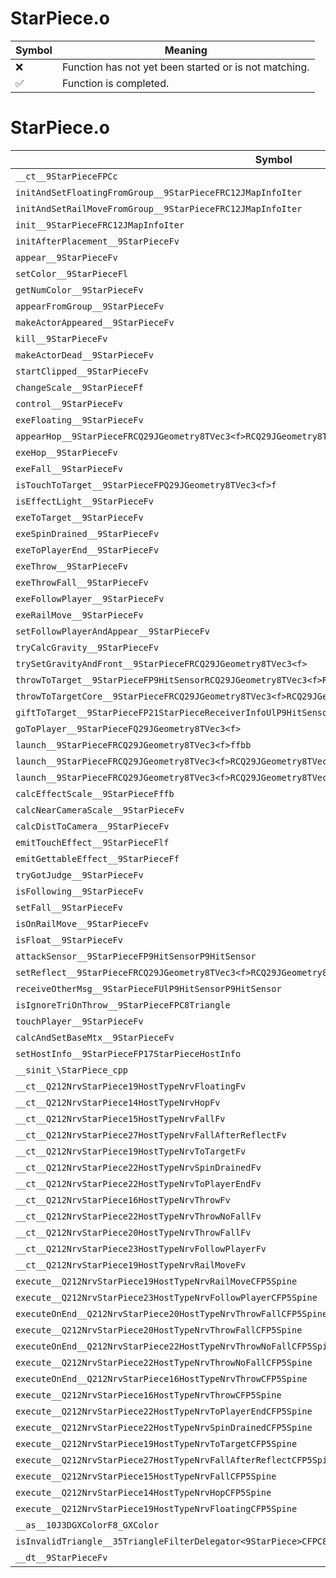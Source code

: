 # StarPiece.o
| Symbol | Meaning 
| ------------- | ------------- 
| :x: | Function has not yet been started or is not matching. 
| :white_check_mark: | Function is completed. 


# StarPiece.o
| Symbol | Decompiled? |
| ------------- | ------------- |
| `__ct__9StarPieceFPCc` | :x: |
| `initAndSetFloatingFromGroup__9StarPieceFRC12JMapInfoIter` | :x: |
| `initAndSetRailMoveFromGroup__9StarPieceFRC12JMapInfoIter` | :x: |
| `init__9StarPieceFRC12JMapInfoIter` | :x: |
| `initAfterPlacement__9StarPieceFv` | :x: |
| `appear__9StarPieceFv` | :x: |
| `setColor__9StarPieceFl` | :x: |
| `getNumColor__9StarPieceFv` | :x: |
| `appearFromGroup__9StarPieceFv` | :x: |
| `makeActorAppeared__9StarPieceFv` | :x: |
| `kill__9StarPieceFv` | :x: |
| `makeActorDead__9StarPieceFv` | :x: |
| `startClipped__9StarPieceFv` | :x: |
| `changeScale__9StarPieceFf` | :x: |
| `control__9StarPieceFv` | :x: |
| `exeFloating__9StarPieceFv` | :x: |
| `appearHop__9StarPieceFRCQ29JGeometry8TVec3<f>RCQ29JGeometry8TVec3<f>` | :x: |
| `exeHop__9StarPieceFv` | :x: |
| `exeFall__9StarPieceFv` | :x: |
| `isTouchToTarget__9StarPieceFPQ29JGeometry8TVec3<f>f` | :x: |
| `isEffectLight__9StarPieceFv` | :x: |
| `exeToTarget__9StarPieceFv` | :x: |
| `exeSpinDrained__9StarPieceFv` | :x: |
| `exeToPlayerEnd__9StarPieceFv` | :x: |
| `exeThrow__9StarPieceFv` | :x: |
| `exeThrowFall__9StarPieceFv` | :x: |
| `exeFollowPlayer__9StarPieceFv` | :x: |
| `exeRailMove__9StarPieceFv` | :x: |
| `setFollowPlayerAndAppear__9StarPieceFv` | :x: |
| `tryCalcGravity__9StarPieceFv` | :x: |
| `trySetGravityAndFront__9StarPieceFRCQ29JGeometry8TVec3<f>` | :x: |
| `throwToTarget__9StarPieceFP9HitSensorRCQ29JGeometry8TVec3<f>RCQ29JGeometry8TVec3<f>f` | :x: |
| `throwToTargetCore__9StarPieceFRCQ29JGeometry8TVec3<f>RCQ29JGeometry8TVec3<f>RCQ29JGeometry8TVec3<f>fb` | :x: |
| `giftToTarget__9StarPieceFP21StarPieceReceiverInfoUlP9HitSensorRCQ29JGeometry8TVec3<f>` | :x: |
| `goToPlayer__9StarPieceFQ29JGeometry8TVec3<f>` | :x: |
| `launch__9StarPieceFRCQ29JGeometry8TVec3<f>ffbb` | :x: |
| `launch__9StarPieceFRCQ29JGeometry8TVec3<f>RCQ29JGeometry8TVec3<f>ffbb` | :x: |
| `launch__9StarPieceFRCQ29JGeometry8TVec3<f>RCQ29JGeometry8TVec3<f>bb` | :x: |
| `calcEffectScale__9StarPieceFffb` | :x: |
| `calcNearCameraScale__9StarPieceFv` | :x: |
| `calcDistToCamera__9StarPieceFv` | :x: |
| `emitTouchEffect__9StarPieceFlf` | :x: |
| `emitGettableEffect__9StarPieceFf` | :x: |
| `tryGotJudge__9StarPieceFv` | :x: |
| `isFollowing__9StarPieceFv` | :x: |
| `setFall__9StarPieceFv` | :x: |
| `isOnRailMove__9StarPieceFv` | :x: |
| `isFloat__9StarPieceFv` | :x: |
| `attackSensor__9StarPieceFP9HitSensorP9HitSensor` | :x: |
| `setReflect__9StarPieceFRCQ29JGeometry8TVec3<f>RCQ29JGeometry8TVec3<f>` | :x: |
| `receiveOtherMsg__9StarPieceFUlP9HitSensorP9HitSensor` | :x: |
| `isIgnoreTriOnThrow__9StarPieceFPC8Triangle` | :x: |
| `touchPlayer__9StarPieceFv` | :x: |
| `calcAndSetBaseMtx__9StarPieceFv` | :x: |
| `setHostInfo__9StarPieceFP17StarPieceHostInfo` | :x: |
| `__sinit_\StarPiece_cpp` | :x: |
| `__ct__Q212NrvStarPiece19HostTypeNrvFloatingFv` | :x: |
| `__ct__Q212NrvStarPiece14HostTypeNrvHopFv` | :x: |
| `__ct__Q212NrvStarPiece15HostTypeNrvFallFv` | :x: |
| `__ct__Q212NrvStarPiece27HostTypeNrvFallAfterReflectFv` | :x: |
| `__ct__Q212NrvStarPiece19HostTypeNrvToTargetFv` | :x: |
| `__ct__Q212NrvStarPiece22HostTypeNrvSpinDrainedFv` | :x: |
| `__ct__Q212NrvStarPiece22HostTypeNrvToPlayerEndFv` | :x: |
| `__ct__Q212NrvStarPiece16HostTypeNrvThrowFv` | :x: |
| `__ct__Q212NrvStarPiece22HostTypeNrvThrowNoFallFv` | :x: |
| `__ct__Q212NrvStarPiece20HostTypeNrvThrowFallFv` | :x: |
| `__ct__Q212NrvStarPiece23HostTypeNrvFollowPlayerFv` | :x: |
| `__ct__Q212NrvStarPiece19HostTypeNrvRailMoveFv` | :x: |
| `execute__Q212NrvStarPiece19HostTypeNrvRailMoveCFP5Spine` | :x: |
| `execute__Q212NrvStarPiece23HostTypeNrvFollowPlayerCFP5Spine` | :x: |
| `executeOnEnd__Q212NrvStarPiece20HostTypeNrvThrowFallCFP5Spine` | :x: |
| `execute__Q212NrvStarPiece20HostTypeNrvThrowFallCFP5Spine` | :x: |
| `executeOnEnd__Q212NrvStarPiece22HostTypeNrvThrowNoFallCFP5Spine` | :x: |
| `execute__Q212NrvStarPiece22HostTypeNrvThrowNoFallCFP5Spine` | :x: |
| `executeOnEnd__Q212NrvStarPiece16HostTypeNrvThrowCFP5Spine` | :x: |
| `execute__Q212NrvStarPiece16HostTypeNrvThrowCFP5Spine` | :x: |
| `execute__Q212NrvStarPiece22HostTypeNrvToPlayerEndCFP5Spine` | :x: |
| `execute__Q212NrvStarPiece22HostTypeNrvSpinDrainedCFP5Spine` | :x: |
| `execute__Q212NrvStarPiece19HostTypeNrvToTargetCFP5Spine` | :x: |
| `execute__Q212NrvStarPiece27HostTypeNrvFallAfterReflectCFP5Spine` | :x: |
| `execute__Q212NrvStarPiece15HostTypeNrvFallCFP5Spine` | :x: |
| `execute__Q212NrvStarPiece14HostTypeNrvHopCFP5Spine` | :x: |
| `execute__Q212NrvStarPiece19HostTypeNrvFloatingCFP5Spine` | :x: |
| `__as__10J3DGXColorF8_GXColor` | :x: |
| `isInvalidTriangle__35TriangleFilterDelegator<9StarPiece>CFPC8Triangle` | :x: |
| `__dt__9StarPieceFv` | :x: |
